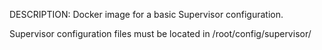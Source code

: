 DESCRIPTION: Docker image for a basic Supervisor configuration.

Supervisor configuration files must be located in /root/config/supervisor/
